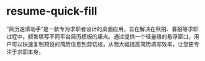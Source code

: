 # resume-quick-fill
“简历速填助手”是一款专为求职者设计的桌面应用，旨在解决在秋招、春招等求职过程中，频繁填写不同平台简历模板的痛点。通过提供一个轻量级的悬浮窗口，用户可以快速复制预设的简历信息到剪切板，从而大幅提高简历填写效率，让您更专注于求职本身。
